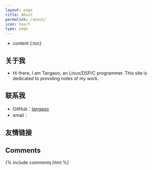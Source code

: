 ```yaml
---
layout: page
title: About
permalink: /about/
icon: heart
type: page
---
```


* content
{:toc}

## 关于我

* Hi there, I am Tangaoo, an Linux/DSP/C programmer. This site is dedicated to providing notes of my work.

## 联系我

* GitHub：[tangaoo](https://github.com/tangaoo)
* email：

## 友情链接


## Comments

{% include comments.html %}
